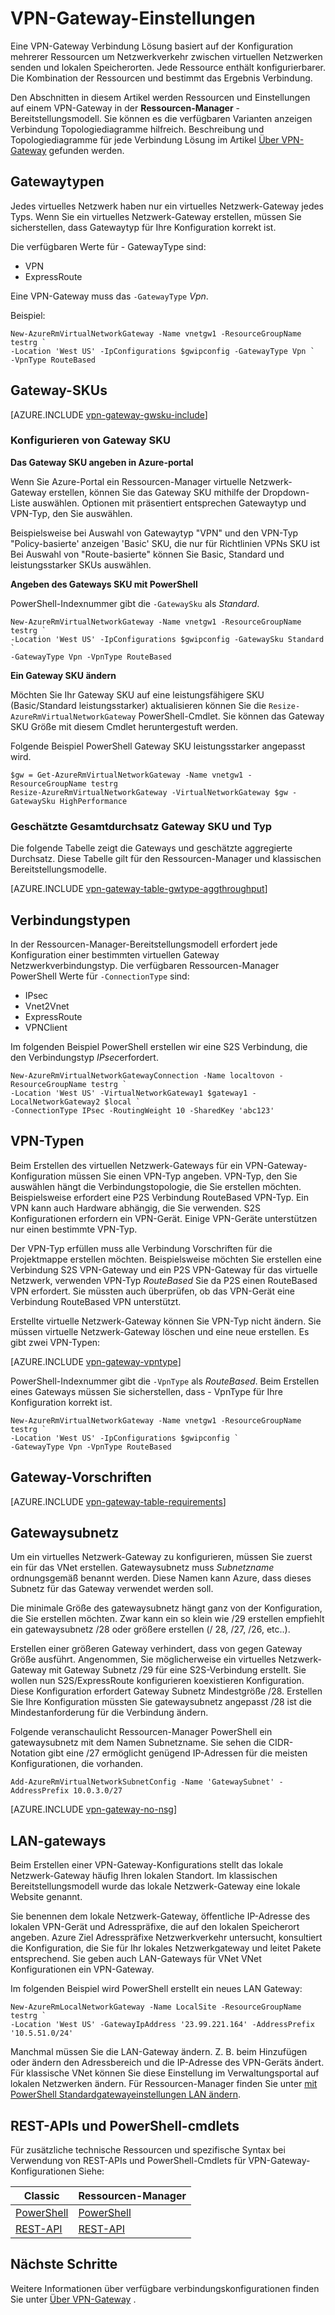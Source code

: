 <properties 
   pageTitle="VPN-Gateway-Einstellungen für virtuelle Netzwerkgateways | Microsoft Azure"
   description="Erfahren Sie mehr über VPN-Gateway-Einstellungen für Azure Virtual Network."
   services="vpn-gateway"
   documentationCenter="na"
   authors="cherylmc"
   manager="carmonm"
   editor=""
   tags="azure-resource-manager,azure-service-management"/>
<tags 
   ms.service="vpn-gateway"
   ms.devlang="na"
   ms.topic="article"
   ms.tgt_pltfrm="na"
   ms.workload="infrastructure-services"
   ms.date="10/18/2016"
   ms.author="cherylmc" />

# <a name="about-vpn-gateway-settings"></a>VPN-Gateway-Einstellungen

Eine VPN-Gateway Verbindung Lösung basiert auf der Konfiguration mehrerer Ressourcen um Netzwerkverkehr zwischen virtuellen Netzwerken senden und lokalen Speicherorten. Jede Ressource enthält konfigurierbarer. Die Kombination der Ressourcen und bestimmt das Ergebnis Verbindung.

Den Abschnitten in diesem Artikel werden Ressourcen und Einstellungen auf einem VPN-Gateway in der **Ressourcen-Manager** -Bereitstellungsmodell. Sie können es die verfügbaren Varianten anzeigen Verbindung Topologiediagramme hilfreich. Beschreibung und Topologiediagramme für jede Verbindung Lösung im Artikel [Über VPN-Gateway](vpn-gateway-about-vpngateways.md) gefunden werden. 

## <a name="gwtype"></a>Gatewaytypen

Jedes virtuelles Netzwerk haben nur ein virtuelles Netzwerk-Gateway jedes Typs. Wenn Sie ein virtuelles Netzwerk-Gateway erstellen, müssen Sie sicherstellen, dass Gatewaytyp für Ihre Konfiguration korrekt ist.

Die verfügbaren Werte für - GatewayType sind: 

- VPN
- ExpressRoute

Eine VPN-Gateway muss das `-GatewayType` *Vpn*.  

Beispiel:

    New-AzureRmVirtualNetworkGateway -Name vnetgw1 -ResourceGroupName testrg `
    -Location 'West US' -IpConfigurations $gwipconfig -GatewayType Vpn `
    -VpnType RouteBased
 

## <a name="gwsku"></a>Gateway-SKUs


[AZURE.INCLUDE [vpn-gateway-gwsku-include](../../includes/vpn-gateway-gwsku-include.md)]

### <a name="configuring-the-gateway-sku"></a>Konfigurieren von Gateway SKU

**Das Gateway SKU angeben in Azure-portal**

Wenn Sie Azure-Portal ein Ressourcen-Manager virtuelle Netzwerk-Gateway erstellen, können Sie das Gateway SKU mithilfe der Dropdown-Liste auswählen. Optionen mit präsentiert entsprechen Gatewaytyp und VPN-Typ, den Sie auswählen.

Beispielsweise bei Auswahl von Gatewaytyp "VPN" und den VPN-Typ "Policy-basierte' anzeigen 'Basic' SKU, die nur für Richtlinien VPNs SKU ist Bei Auswahl von "Route-basierte" können Sie Basic, Standard und leistungsstarker SKUs auswählen. 


**Angeben des Gateways SKU mit PowerShell**


PowerShell-Indexnummer gibt die `-GatewaySku` als *Standard*.

    New-AzureRmVirtualNetworkGateway -Name vnetgw1 -ResourceGroupName testrg `
    -Location 'West US' -IpConfigurations $gwipconfig -GatewaySku Standard `
    -GatewayType Vpn -VpnType RouteBased

**Ein Gateway SKU ändern**

Möchten Sie Ihr Gateway SKU auf eine leistungsfähigere SKU (Basic/Standard leistungsstarker) aktualisieren können Sie die `Resize-AzureRmVirtualNetworkGateway` PowerShell-Cmdlet. Sie können das Gateway SKU Größe mit diesem Cmdlet heruntergestuft werden.

Folgende Beispiel PowerShell Gateway SKU leistungsstarker angepasst wird.

    $gw = Get-AzureRmVirtualNetworkGateway -Name vnetgw1 -ResourceGroupName testrg
    Resize-AzureRmVirtualNetworkGateway -VirtualNetworkGateway $gw -GatewaySku HighPerformance

### <a name="estimated-aggregate-throughput-by-gateway-sku-and-type"></a>Geschätzte Gesamtdurchsatz Gateway SKU und Typ

Die folgende Tabelle zeigt die Gateways und geschätzte aggregierte Durchsatz. Diese Tabelle gilt für den Ressourcen-Manager und klassischen Bereitstellungsmodelle.

[AZURE.INCLUDE [vpn-gateway-table-gwtype-aggthroughput](../../includes/vpn-gateway-table-gwtype-aggtput-include.md)] 


## <a name="connectiontype"></a>Verbindungstypen

In der Ressourcen-Manager-Bereitstellungsmodell erfordert jede Konfiguration einer bestimmten virtuellen Gateway Netzwerkverbindungstyp. Die verfügbaren Ressourcen-Manager PowerShell Werte für `-ConnectionType` sind:

- IPsec
- Vnet2Vnet
- ExpressRoute
- VPNClient

Im folgenden Beispiel PowerShell erstellen wir eine S2S Verbindung, die den Verbindungstyp *IPsec*erfordert.

    New-AzureRmVirtualNetworkGatewayConnection -Name localtovon -ResourceGroupName testrg `
    -Location 'West US' -VirtualNetworkGateway1 $gateway1 -LocalNetworkGateway2 $local `
    -ConnectionType IPsec -RoutingWeight 10 -SharedKey 'abc123'


## <a name="vpntype"></a>VPN-Typen

Beim Erstellen des virtuellen Netzwerk-Gateways für ein VPN-Gateway-Konfiguration müssen Sie einen VPN-Typ angeben. VPN-Typ, den Sie auswählen hängt die Verbindungstopologie, die Sie erstellen möchten. Beispielsweise erfordert eine P2S Verbindung RouteBased VPN-Typ. Ein VPN kann auch Hardware abhängig, die Sie verwenden. S2S Konfigurationen erfordern ein VPN-Gerät. Einige VPN-Geräte unterstützen nur einen bestimmte VPN-Typ.

Der VPN-Typ erfüllen muss alle Verbindung Vorschriften für die Projektmappe erstellen möchten. Beispielsweise möchten Sie erstellen eine Verbindung S2S VPN-Gateway und ein P2S VPN-Gateway für das virtuelle Netzwerk, verwenden VPN-Typ *RouteBased* Sie da P2S einen RouteBased VPN erfordert. Sie müssten auch überprüfen, ob das VPN-Gerät eine Verbindung RouteBased VPN unterstützt. 

Erstellte virtuelle Netzwerk-Gateway können Sie VPN-Typ nicht ändern. Sie müssen virtuelle Netzwerk-Gateway löschen und eine neue erstellen. Es gibt zwei VPN-Typen:

[AZURE.INCLUDE [vpn-gateway-vpntype](../../includes/vpn-gateway-vpntype-include.md)]


PowerShell-Indexnummer gibt die `-VpnType` als *RouteBased*. Beim Erstellen eines Gateways müssen Sie sicherstellen, dass - VpnType für Ihre Konfiguration korrekt ist. 

    New-AzureRmVirtualNetworkGateway -Name vnetgw1 -ResourceGroupName testrg `
    -Location 'West US' -IpConfigurations $gwipconfig `
    -GatewayType Vpn -VpnType RouteBased

##  <a name="requirements"></a>Gateway-Vorschriften

[AZURE.INCLUDE [vpn-gateway-table-requirements](../../includes/vpn-gateway-table-requirements-include.md)] 


## <a name="gwsub"></a>Gatewaysubnetz

Um ein virtuelles Netzwerk-Gateway zu konfigurieren, müssen Sie zuerst ein für das VNet erstellen. Gatewaysubnetz muss *Subnetzname* ordnungsgemäß benannt werden. Diese Namen kann Azure, dass dieses Subnetz für das Gateway verwendet werden soll.

Die minimale Größe des gatewaysubnetz hängt ganz von der Konfiguration, die Sie erstellen möchten. Zwar kann ein so klein wie /29 erstellen empfiehlt ein gatewaysubnetz /28 oder größere erstellen (/ 28, /27, /26, etc..). 

Erstellen einer größeren Gateway verhindert, dass von gegen Gateway Größe ausführt. Angenommen, Sie möglicherweise ein virtuelles Netzwerk-Gateway mit Gateway Subnetz /29 für eine S2S-Verbindung erstellt. Sie wollen nun S2S/ExpressRoute konfigurieren koexistieren Konfiguration. Diese Konfiguration erfordert Gateway Subnetz Mindestgröße /28. Erstellen Sie Ihre Konfiguration müssten Sie gatewaysubnetz angepasst /28 ist die Mindestanforderung für die Verbindung ändern.

Folgende veranschaulicht Ressourcen-Manager PowerShell ein gatewaysubnetz mit dem Namen Subnetzname. Sie sehen die CIDR-Notation gibt eine /27 ermöglicht genügend IP-Adressen für die meisten Konfigurationen, die vorhanden.

    Add-AzureRmVirtualNetworkSubnetConfig -Name 'GatewaySubnet' -AddressPrefix 10.0.3.0/27

[AZURE.INCLUDE [vpn-gateway-no-nsg](../../includes/vpn-gateway-no-nsg-include.md)] 


## <a name="lng"></a>LAN-gateways

Beim Erstellen einer VPN-Gateway-Konfigurations stellt das lokale Netzwerk-Gateway häufig Ihren lokalen Standort. Im klassischen Bereitstellungsmodell wurde das lokale Netzwerk-Gateway eine lokale Website genannt. 

Sie benennen dem lokale Netzwerk-Gateway, öffentliche IP-Adresse des lokalen VPN-Gerät und Adresspräfixe, die auf den lokalen Speicherort angeben. Azure Ziel Adresspräfixe Netzwerkverkehr untersucht, konsultiert die Konfiguration, die Sie für Ihr lokales Netzwerkgateway und leitet Pakete entsprechend. Sie geben auch LAN-Gateways für VNet VNet Konfigurationen ein VPN-Gateway.

Im folgenden Beispiel wird PowerShell erstellt ein neues LAN Gateway:

    New-AzureRmLocalNetworkGateway -Name LocalSite -ResourceGroupName testrg `
    -Location 'West US' -GatewayIpAddress '23.99.221.164' -AddressPrefix '10.5.51.0/24'

Manchmal müssen Sie die LAN-Gateway ändern. Z. B. beim Hinzufügen oder ändern den Adressbereich und die IP-Adresse des VPN-Geräts ändert. Für klassische VNet können Sie diese Einstellung im Verwaltungsportal auf lokalen Netzwerken ändern. Für Ressourcen-Manager finden Sie unter [mit PowerShell Standardgatewayeinstellungen LAN ändern](vpn-gateway-modify-local-network-gateway.md).

## <a name="resources"></a>REST-APIs und PowerShell-cmdlets

Für zusätzliche technische Ressourcen und spezifische Syntax bei Verwendung von REST-APIs und PowerShell-Cmdlets für VPN-Gateway-Konfigurationen Siehe:

|**Classic** | **Ressourcen-Manager**|
|-----|----|
|[PowerShell](https://msdn.microsoft.com/library/mt270335.aspx)|[PowerShell](https://msdn.microsoft.com/library/mt163510.aspx)|
|[REST-API](https://msdn.microsoft.com/library/jj154113.aspx)|[REST-API](https://msdn.microsoft.com/library/mt163859.aspx)|


## <a name="next-steps"></a>Nächste Schritte

Weitere Informationen über verfügbare verbindungskonfigurationen finden Sie unter [Über VPN-Gateway](vpn-gateway-about-vpngateways.md) . 







 
